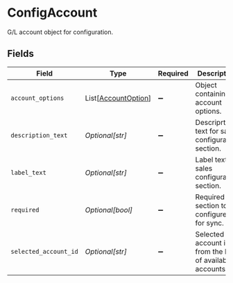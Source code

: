 # ConfigAccount

G/L account object for configuration.


## Fields

| Field                                                       | Type                                                        | Required                                                    | Description                                                 |
| ----------------------------------------------------------- | ----------------------------------------------------------- | ----------------------------------------------------------- | ----------------------------------------------------------- |
| `account_options`                                           | List[[AccountOption](../../models/shared/accountoption.md)] | :heavy_minus_sign:                                          | Object containing account options.                          |
| `description_text`                                          | *Optional[str]*                                             | :heavy_minus_sign:                                          | Descriprtive text for sales configuration section.          |
| `label_text`                                                | *Optional[str]*                                             | :heavy_minus_sign:                                          | Label text for sales configuration section.                 |
| `required`                                                  | *Optional[bool]*                                            | :heavy_minus_sign:                                          | Required section to be configured for sync.                 |
| `selected_account_id`                                       | *Optional[str]*                                             | :heavy_minus_sign:                                          | Selected account id from the list of available accounts.    |